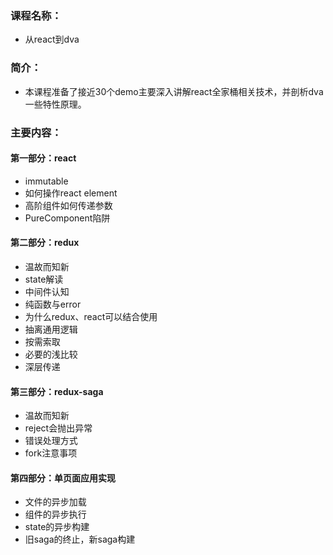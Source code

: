 ### 课程名称：

- 从react到dva

### 简介：

- 本课程准备了接近30个demo主要深入讲解react全家桶相关技术，并剖析dva一些特性原理。

### 主要内容：

#### 第一部分：react

- immutable
- 如何操作react element
- 高阶组件如何传递参数
- PureComponent陷阱

#### 第二部分：redux

- 温故而知新
- state解读
- 中间件认知
- 纯函数与error
- 为什么redux、react可以结合使用
- 抽离通用逻辑
- 按需索取
- 必要的浅比较
- 深层传递

#### 第三部分：redux-saga

- 温故而知新
- reject会抛出异常
- 错误处理方式
- fork注意事项

#### 第四部分：单页面应用实现

- 文件的异步加载
- 组件的异步执行
- state的异步构建
- 旧saga的终止，新saga构建